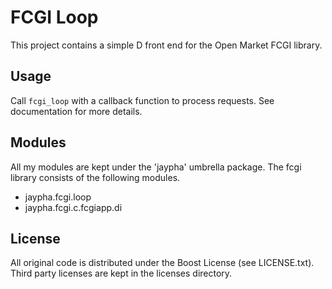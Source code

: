 FCGI Loop
=========

This project contains a simple D front end for the Open Market FCGI library.

Usage
-----

Call `fcgi_loop` with a callback function to process requests. See documentation for more details.


Modules
-------

All my modules are kept under the 'jaypha' umbrella package. The fcgi
library consists of the following modules.

* jaypha.fcgi.loop
* jaypha.fcgi.c.fcgiapp.di

License
-------

All original code is distributed under the Boost License
(see LICENSE.txt). Third party licenses are kept in the licenses
directory.
